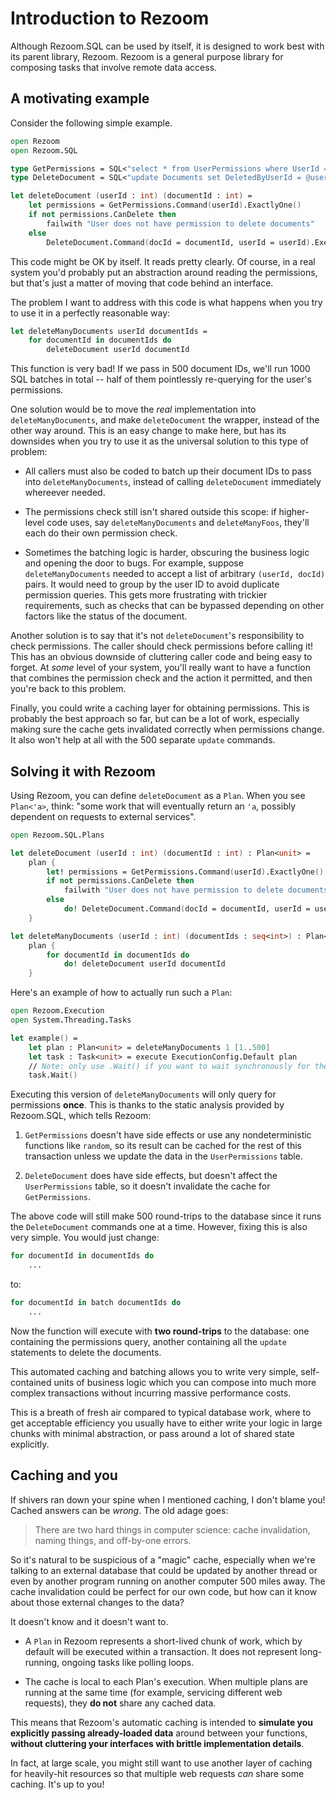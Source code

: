# Introduction to Rezoom

Although Rezoom.SQL can be used by itself, it is designed to work best with its
parent library, Rezoom. Rezoom is a general purpose library for composing tasks
that involve remote data access.

## A motivating example

Consider the following simple example.

```fsharp
open Rezoom
open Rezoom.SQL

type GetPermissions = SQL<"select * from UserPermissions where UserId = @userId limit 1">
type DeleteDocument = SQL<"update Documents set DeletedByUserId = @userId where Id = @docId">

let deleteDocument (userId : int) (documentId : int) =
    let permissions = GetPermissions.Command(userId).ExactlyOne()
    if not permissions.CanDelete then
        failwith "User does not have permission to delete documents"
    else
        DeleteDocument.Command(docId = documentId, userId = userId).Execute()
```

This code might be OK by itself. It reads pretty clearly. Of course, in a real
system you'd probably put an abstraction around reading the permissions, but
that's just a matter of moving that code behind an interface.

The problem I want to address with this code is what happens when you try to use
it in a perfectly reasonable way:

```fsharp
let deleteManyDocuments userId documentIds =
    for documentId in documentIds do
        deleteDocument userId documentId
```

This function is very bad! If we pass in 500 document IDs, we'll run 1000 SQL
batches in total -- half of them pointlessly re-querying for the user's
permissions.

One solution would be to move the _real_ implementation into
`deleteManyDocuments`, and make `deleteDocument` the wrapper, instead of the
other way around. This is an easy change to make here, but has its downsides
when you try to use it as the universal solution to this type of problem:

* All callers must also be coded to batch up their document IDs to pass into
  `deleteManyDocuments`, instead of calling `deleteDocument` immediately
  whereever needed.

* The permissions check still isn't shared outside this scope: if higher-level
  code uses, say `deleteManyDocuments` and `deleteManyFoos`, they'll each do
  their own permission check.

* Sometimes the batching logic is harder, obscuring the business logic and
  opening the door to bugs. For example, suppose `deleteManyDocuments` needed to
  accept a list of arbitrary `(userId, docId)` pairs. It would need to group by
  the user ID to avoid duplicate permission queries. This gets more frustrating
  with trickier requirements, such as checks that can be bypassed depending on
  other factors like the status of the document.

Another solution is to say that it's not `deleteDocument`'s responsibility to
check permissions. The caller should check permissions before calling it! This
has an obvious downside of cluttering caller code and being easy to forget. At
*some* level of your system, you'll really want to have a function that combines
the permission check and the action it permitted, and then you're back to this
problem.

Finally, you could write a caching layer for obtaining permissions. This is
probably the best approach so far, but can be a lot of work, especially making
sure the cache gets invalidated correctly when permissions change. It also won't
help at all with the 500 separate `update` commands.

## Solving it with Rezoom

Using Rezoom, you can define `deleteDocument` as a `Plan`. When you see
`Plan<'a>`, think: "some work that will eventually return an `'a`, possibly
dependent on requests to external services".

```fsharp
open Rezoom.SQL.Plans

let deleteDocument (userId : int) (documentId : int) : Plan<unit> =
    plan {
        let! permissions = GetPermissions.Command(userId).ExactlyOne()
        if not permissions.CanDelete then
            failwith "User does not have permission to delete documents"
        else
            do! DeleteDocument.Command(docId = documentId, userId = userId).Plan()
    }

let deleteManyDocuments (userId : int) (documentIds : seq<int>) : Plan<unit> =
    plan {
        for documentId in documentIds do
            do! deleteDocument userId documentId
    }
```

Here's an example of how to actually run such a `Plan`:

```fsharp
open Rezoom.Execution
open System.Threading.Tasks

let example() =
    let plan : Plan<unit> = deleteManyDocuments 1 [1..500]
    let task : Task<unit> = execute ExecutionConfig.Default plan
    // Note: only use .Wait() if you want to wait synchronously for the task to finish
    task.Wait()
```

Executing this version of `deleteManyDocuments` will only query for permissions
**once**. This is thanks to the static analysis provided by Rezoom.SQL, which
tells Rezoom:

1. `GetPermissions` doesn't have side effects or use any nondeterministic
   functions like `random`, so its result can be cached for the rest of this
   transaction unless we update the data in the `UserPermissions` table.

2. `DeleteDocument` does have side effects, but doesn't affect the
   `UserPermissions` table, so it doesn't invalidate the cache for
   `GetPermissions`.

The above code will still make 500 round-trips to the database since it runs
the `DeleteDocument` commands one at a time. However, fixing this is also very
simple. You would just change:

```fsharp
for documentId in documentIds do
    ...
```

to:

```fsharp
for documentId in batch documentIds do
    ...
```

Now the function will execute with **two round-trips** to the database: one
containing the permissions query, another containing all the `update` statements
to delete the documents.

This automated caching and batching allows you to write very simple,
self-contained units of business logic which you can compose into much more
complex transactions without incurring massive performance costs.

This is a breath of fresh air compared to typical database work, where to get
acceptable efficiency you usually have to either write your logic in large
chunks with minimal abstraction, or pass around a lot of shared state
explicitly.

## Caching and you

If shivers ran down your spine when I mentioned caching, I don't blame you!
Cached answers can be _wrong_. The old adage goes:

> There are two hard things in computer science: cache invalidation, naming
> things, and off-by-one errors.

So it's natural to be suspicious of a "magic" cache, especially when we're
talking to an external database that could be updated by another thread or even
by another program running on another computer 500 miles away. The cache
invalidation could be perfect for our own code, but how can it know about those
external changes to the data?

It doesn't know and it doesn't want to.

* A `Plan` in Rezoom represents a short-lived chunk of work, which by default
  will be executed within a transaction. It does not represent long-running,
  ongoing tasks like polling loops.

* The cache is local to each Plan's execution. When multiple plans are running
  at the same time (for example, servicing different web requests), they **do
  not** share any cached data.

This means that Rezoom's automatic caching is intended to **simulate you
explicitly passing already-loaded data** around between your functions,
**without cluttering your interfaces with brittle implementation details**.

In fact, at large scale, you might still want to use another layer of caching
for heavily-hit resources so that multiple web requests _can_ share some
caching. It's up to you!
